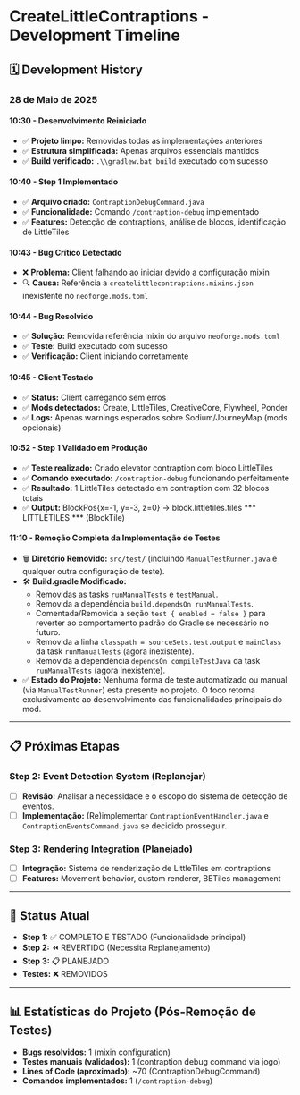 # CreateLittleContraptions - Development Timeline

## 🗓️ Development History

### **28 de Maio de 2025**

#### **10:30 - Desenvolvimento Reiniciado**
- ✅ **Projeto limpo:** Removidas todas as implementações anteriores
- ✅ **Estrutura simplificada:** Apenas arquivos essenciais mantidos
- ✅ **Build verificado:** `.\\gradlew.bat build` executado com sucesso

#### **10:40 - Step 1 Implementado**
- ✅ **Arquivo criado:** `ContraptionDebugCommand.java`
- ✅ **Funcionalidade:** Comando `/contraption-debug` implementado
- ✅ **Features:** Detecção de contraptions, análise de blocos, identificação de LittleTiles

#### **10:43 - Bug Crítico Detectado**
- ❌ **Problema:** Client falhando ao iniciar devido a configuração mixin
- 🔍 **Causa:** Referência a `createlittlecontraptions.mixins.json` inexistente no `neoforge.mods.toml`

#### **10:44 - Bug Resolvido**
- ✅ **Solução:** Removida referência mixin do arquivo `neoforge.mods.toml`
- ✅ **Teste:** Build executado com sucesso
- ✅ **Verificação:** Client iniciando corretamente

#### **10:45 - Client Testado**
- ✅ **Status:** Client carregando sem erros
- ✅ **Mods detectados:** Create, LittleTiles, CreativeCore, Flywheel, Ponder
- ✅ **Logs:** Apenas warnings esperados sobre Sodium/JourneyMap (mods opcionais)

#### **10:52 - Step 1 Validado em Produção**
- ✅ **Teste realizado:** Criado elevator contraption com bloco LittleTiles
- ✅ **Comando executado:** `/contraption-debug` funcionando perfeitamente
- ✅ **Resultado:** 1 LittleTiles detectado em contraption com 32 blocos totais
- ✅ **Output:** BlockPos{x=-1, y=-3, z=0} -> block.littletiles.tiles *** LITTLETILES *** (BlockTile)

#### **11:10 - Remoção Completa da Implementação de Testes**
- 🗑️ **Diretório Removido:** `src/test/` (incluindo `ManualTestRunner.java` e qualquer outra configuração de teste).
- 🛠️ **Build.gradle Modificado:**
    - Removidas as tasks `runManualTests` e `testManual`.
    - Removida a dependência `build.dependsOn runManualTests`.
    - Comentada/Removida a seção `test { enabled = false }` para reverter ao comportamento padrão do Gradle se necessário no futuro.
    - Removida a linha `classpath = sourceSets.test.output` e `mainClass` da task `runManualTests` (agora inexistente).
    - Removida a dependência `dependsOn compileTestJava` da task `runManualTests` (agora inexistente).
- ✅ **Estado do Projeto:** Nenhuma forma de teste automatizado ou manual (via `ManualTestRunner`) está presente no projeto. O foco retorna exclusivamente ao desenvolvimento das funcionalidades principais do mod.

---

## 📋 Próximas Etapas

### **Step 2: Event Detection System (Replanejar)**
- [ ] **Revisão:** Analisar a necessidade e o escopo do sistema de detecção de eventos.
- [ ] **Implementação:** (Re)implementar `ContraptionEventHandler.java` e `ContraptionEventsCommand.java` se decidido prosseguir.

### **Step 3: Rendering Integration (Planejado)**
- [ ] **Integração:** Sistema de renderização de LittleTiles em contraptions
- [ ] **Features:** Movement behavior, custom renderer, BETiles management

---

## 🎯 Status Atual
- **Step 1:** ✅ COMPLETO E TESTADO (Funcionalidade principal)
- **Step 2:** ⏪ REVERTIDO (Necessita Replanejamento)
- **Step 3:** 📋 PLANEJADO
- **Testes:** ❌ REMOVIDOS

---

## 📊 Estatísticas do Projeto (Pós-Remoção de Testes)
- **Bugs resolvidos:** 1 (mixin configuration)
- **Testes manuais (validados):** 1 (contraption debug command via jogo)
- **Lines of Code (aproximado):** ~70 (ContraptionDebugCommand)
- **Comandos implementados:** 1 (`/contraption-debug`)

